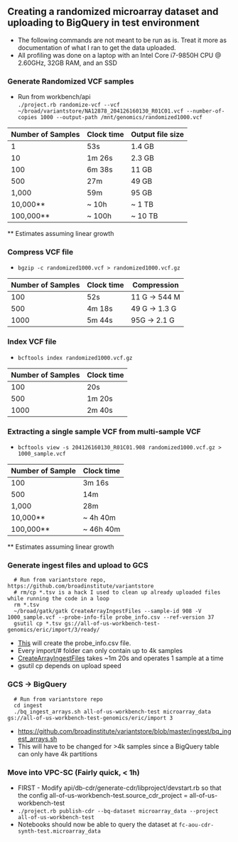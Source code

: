 ## Creating a randomized microarray dataset and uploading to BigQuery in test environment
- The following commands are not meant to be run as is. Treat it more as documentation of what I ran to get the data uploaded.
- All profiling was done on a laptop with an Intel Core i7-9850H CPU @ 2.60GHz, 32GB RAM, and an SSD
### Generate Randomized VCF samples
- Run from workbench/api  
`./project.rb randomize-vcf --vcf ~/broad/variantstore/NA12878_204126160130_R01C01.vcf --number-of-copies 1000 --output-path /mnt/genomics/randomized1000.vcf`

| Number of Samples | Clock time | Output file size |
| ----------------  | ---------- | ---------------- |
|1 | 53s | 1.4 GB |
|10|1m 26s|2.3 GB|
|100|6m 38s| 11 GB|
|500|27m|49 GB|
|1,000|59m|95 GB|
|10,000**|~ 10h|~ 1 TB|
|100,000**|~ 100h|~ 10 TB|
** Estimates assuming linear growth

### Compress VCF file 
- `bgzip -c randomized1000.vcf > randomized1000.vcf.gz`

| Number of Samples | Clock time | Compression |
| ----------------- | ---------- | ----------- |
|100|52s|11 G -> 544 M|
|500|4m 18s|49 G -> 1.3 G|
|1000|5m 44s|95G -> 2.1 G|

### Index VCF file
- `bcftools index randomized1000.vcf.gz`

| Number of Samples | Clock time |
| ----------------- | ---------- |
|100|20s|
|500|1m 20s|
|1000|2m 40s|

### Extracting a single sample VCF from multi-sample VCF
- `bcftools view -s 204126160130_R01C01.908 randomized1000.vcf.gz > 1000_sample.vcf`

| Number of Sample | Clock time |
| ---------------  | ---------- |
|100|3m 16s|
|500|14m|
|1,000|28m|
|10,000**|~ 4h 40m|
|100,000**|~ 46h 40m|
** Estimates assuming linear growth

### Generate ingest files and upload to GCS
```
  # Run from variantstore repo, https://github.com/broadinstitute/variantstore
  # rm/cp *.tsv is a hack I used to clean up already uploaded files while running the code in a loop
  rm *.tsv
  ~/broad/gatk/gatk CreateArrayIngestFiles --sample-id 908 -V 1000_sample.vcf --probe-info-file probe_info.csv --ref-version 37
  gsutil cp *.tsv gs://all-of-us-workbench-test-genomics/eric/import/3/ready/
```
- [This](https://github.com/broadinstitute/variantstore/blob/master/quickstart_example.sh#L13) will create the probe_info.csv file. 
- Every import/# folder can only contain up to 4k samples
- [CreateArrayIngestFiles](https://github.com/broadinstitute/gatk/blob/ah_var_store/src/main/java/org/broadinstitute/hellbender/tools/variantdb/arrays/CreateArrayIngestFiles.java) takes ~1m 20s and operates 1 sample at a time
- gsutil cp depends on upload speed


### GCS -> BigQuery 
```
  # Run from variantstore repo
  cd ingest
  ./bq_ingest_arrays.sh all-of-us-workbench-test microarray_data gs://all-of-us-workbench-test-genomics/eric/import 3
```
- https://github.com/broadinstitute/variantstore/blob/master/ingest/bq_ingest_arrays.sh
- This will have to be changed for >4k samples since a BigQuery table can only have 4k partitions

### Move into VPC-SC (Fairly quick, < 1h)
- FIRST - Modify api/db-cdr/generate-cdr/libproject/devstart.rb so that the config all-of-us-workbench-test.source_cdr_project = all-of-us-workbench-test
- `./project.rb publish-cdr --bq-dataset microarray_data --project all-of-us-workbench-test`
- Notebooks should now be able to query the dataset at `fc-aou-cdr-synth-test.microarray_data`
